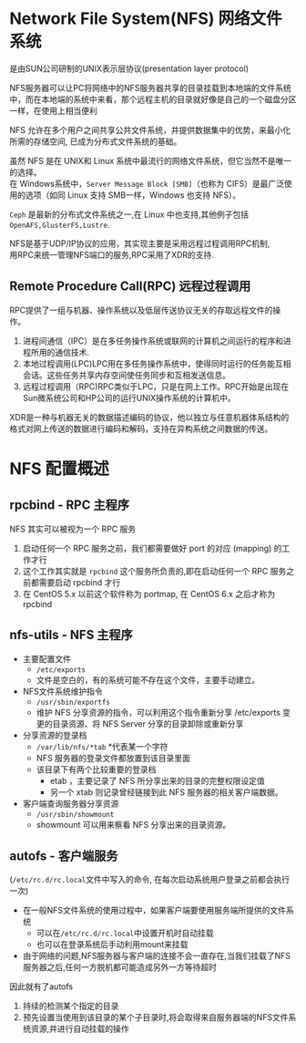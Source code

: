 # Network File System(NFS) 网络文件系统

是由SUN公司研制的UNIX表示层协议(presentation layer protocol)  

​NFS服务器可以让PC将网络中的NFS服务器共享的目录挂载到本地端的文件系统中，而在本地端的系统中来看，那个远程主机的目录就好像是自己的一个磁盘分区一样，在使用上相当便利

NFS 允许在多个用户之间共享公共文件系统，并提供数据集中的优势，来最小化所需的存储空间, 已成为分布式文件系统的基础。

虽然 NFS 是在 UNIX和 Linux 系统中最流行的网络文件系统，但它当然不是唯一的选择。  
在 Windows系统中，`Server Message Block [SMB]`（也称为 CIFS）是最广泛使用的选项（如同 Linux 支持 SMB一样，Windows 也支持 NFS）。  

`Ceph` 是最新的分布式文件系统之一,在 Linux 中也支持,其他例子包括 `OpenAFS,GlusterFS,Lustre`.  


NFS是基于UDP/IP协议的应用，其实现主要是采用远程过程调用RPC机制,  
用RPC来统一管理NFS端口的服务,RPC采用了XDR的支持.  

## Remote Procedure Call(RPC) 远程过程调用

RPC提供了一组与机器、操作系统以及低层传送协议无关的存取远程文件的操作。

1. 进程间通信（IPC）是在多任务操作系统或联网的计算机之间运行的程序和进程所用的通信技术.
2. 本地过程调用(LPC)LPC用在多任务操作系统中，使得同时运行的任务能互相会话。这些任务共享内存空间使任务同步和互相发送信息。
3. 远程过程调用（RPC)RPC类似于LPC，只是在网上工作。RPC开始是出现在Sun微系统公司和HP公司的运行UNⅨ操作系统的计算机中。


XDR是一种与机器无关的数据描述编码的协议，他以独立与任意机器体系结构的格式对网上传送的数据进行编码和解码，支持在异构系统之间数据的传送。

# NFS 配置概述

## rpcbind - RPC 主程序 

NFS 其实可以被视为一个 RPC 服务  
1. 启动任何一个 RPC 服务之前，我们都需要做好 port 的对应 (mapping) 的工作才行
2. 这个工作其实就是 `rpcbind` 这个服务所负责的,即在启动任何一个 RPC 服务之前都需要启动 rpcbind 才行
3. 在 CentOS 5.x 以前这个软件称为 portmap, 在 CentOS 6.x 之后才称为 rpcbind 

## nfs-utils - NFS 主程序 

* 主要配置文件  
  * `/etc/exports`  
  * 文件是空白的，有的系统可能不存在这个文件，主要手动建立。
* NFS文件系统维护指令
  * `/usr/sbin/exportfs`
  * 维护 NFS 分享资源的指令，可以利用这个指令重新分享 /etc/exports 变更的目录资源、将 NFS Server 分享的目录卸除或重新分享
* 分享资源的登录档
  * `/var/lib/nfs/*tab`  *代表某一个字符
  * NFS 服务器的登录文件都放置到该目录里面
  * 该目录下有两个比较重要的登录档
    * etab ，主要记录了 NFS 所分享出来的目录的完整权限设定值
    * 另一个 xtab 则记录曾经链接到此 NFS 服务器的相关客户端数据。
* 客户端查询服务器分享资源
  * `/usr/sbin/showmount`
  * showmount 可以用来察看 NFS 分享出来的目录资源。

## autofs - 客户端服务  

(`/etc/rc.d/rc.local`文件中写入的命令, 在每次启动系统用户登录之前都会执行一次)  

* 在一般NFS文件系统的使用过程中，如果客户端要使用服务端所提供的文件系统  
  * 可以在`/etc/rc.d/rc.local`中设置开机时自动挂载  
  * 也可以在登录系统后手动利用mount来挂载  
* 由于网络的问题,NFS服务器与客户端的连接不会一直存在,当我们挂载了NFS服务器之后,任何一方脱机都可能造成另外一方等待超时

因此就有了autofs
1. 持续的检测某个指定的目录
2. 预先设置当使用到该目录的某个子目录时,将会取得来自服务器端的NFS文件系统资源,并进行自动挂载的操作

